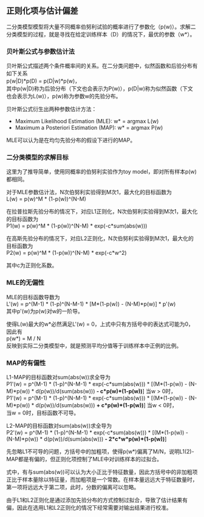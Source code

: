 ## 正则化项与估计偏差 ##

二分类模型模型将大量不同概率伯努利试验的概率进行了参数化（p(w)）。求解二分类模型的过程，就是寻找在给定训练样本（D）的情况下，最优的参数（w\*）。

### 贝叶斯公式与参数估计法 ###

贝叶斯公式描述两个条件概率间的关系。在二分类问题中，似然函数和后验分布有如下关系  
p(w|D)\*p(D) = p(D|w)\*p(w)，  
其中p(w|D)称为后验分布（下文也会表示为P(w)），p(D|w)称为似然函数（下文也会表示为L(w)），p(w)称为参数w的先验分布。

贝叶斯公式衍生出两种参数估计方法：

- Maximum Likelihood Estimation (MLE): w\* = argmax L(w)
- Maximum a Posteriori Estimation (MAP): w\* = argmax P(w)

MLE可以认为是在均匀先验分布的假设下进行的MAP。

### 二分类模型的求解目标 ###

这里为了推导简单，使用同概率的伯努利实验作为toy model，即对所有样本p(w)都相同。

对于MLE参数估计法，N次伯努利实验得到M次1，最大化的目标函数为  
L(w) = p(w)^M \* (1-p(w))^(N-M)

在拉普拉斯先验分布的情况下，对应L1正则化，N次伯努利实验得到M次1，最大化的目标函数为  
P1(w) = p(w)^M \* (1-p(w))^(N-M) \* exp(-c\*sum(abs(w)))

在高斯先验分布的情况下，对应L2正则化，N次伯努利实验得到M次1，最大化的目标函数为  
P2(w) = p(w)^M \* (1-p(w))^(N-M) \* exp(-c\*w^2)

其中c为正则化系数。

### MLE的无偏性 ###

MLE的目标函数导数为  
L'(w) = p^(M-1) \* (1-p)^(N-M-1) \* [M\*(1-p(w)) - (N-M)\*p(w)] \* p'(w)  
其中p'(w)为p(w)对w的一阶导。

使得L(w)最大的w\*必然满足L'(w) = 0，上式中只有方括号中的表达式可能为0，因此有  
p(w*) = M / N  
反映到实际二分类模型中，就是预测平均分值等于训练样本中正例的比例。

### MAP的有偏性 ###

L1-MAP的目标函数对sum(abs(w))求全导为  
P1'(w) = p^(M-1) \* (1-p)^(N-M-1) \* exp(-c\*sum(abs(w))) \* [(M\*(1-p(w)) - (N-M)\*p(w)) \* d(p(w))/d(sum(abs(w)))  **- c\*p(w)\*(1-p(w))**] 当w > 0时，  
P1'(w) = p^(M-1) \* (1-p)^(N-M-1) \* exp(-c\*sum(abs(w))) \* [(M\*(1-p(w)) - (N-M)\*p(w)) \* d(p(w))/d(sum(abs(w))) **+ c\*p(w)\*(1-p(w))**] 当w < 0时，  
当w = 0时，目标函数不可导。

L2-MAP的目标函数对sum(abs(w))求全导为  
P2'(w) = p^(M-1) \* (1-p)^(N-M-1) \* exp(-c\*sum(abs(w))) \* [(M\*(1-p(w)) - (N-M)\*p(w)) \* d(p(w))/d(sum(abs(w))) **- 2\*c\*w\*p(w)\*(1-p(w))**]

先忽略L1不可导的问题，方括号中的加粗项，使得p(w\*)偏离了M/N，说明L1(2)-MAP都是有偏的，但正则化项控制了MLE中对训练样本的过拟合。

式中，有与sum(abs(w))可以认为大小正比于特征数量，因此方括号中的非加粗项正比于样本量除以特征量，而加粗项是一个常数。在样本量远远大于特征数量时，第一项将远远大于第二项，此时，分数的偏离可以忽略。

由于L1和L2正则化是通过添加先验分布的方式控制过拟合，导致了估计结果有偏，因此在选用L1和L2正则化的情况下经常需要对输出结果进行校准。